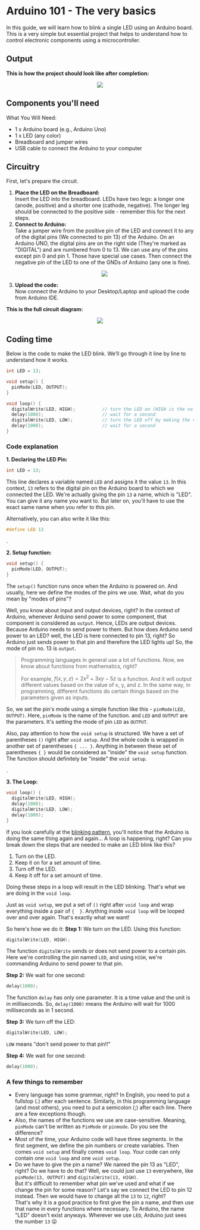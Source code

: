 # Arduino 101 - The very basics
In this guide, we will learn how to blink a single LED using an Arduino board. This is a very simple but essential project that helps to understand how to control electronic components using a microcontroller.

## Output
**This is how the project should look like after completion:**
<br> <p align="center">![](imgs/OutputFinal.gif)</p>

## Components you'll need
What You Will Need:
* 1 x Arduino board (e.g., Arduino Uno)
* 1 x LED (any color)
* Breadboard and jumper wires
* USB cable to connect the Arduino to your computer

## Circuitry
First, let's prepare the circuit.
1. **Place the LED on the Breadboard:** <br> Insert the LED into the breadboard. LEDs have two legs: a longer one (anode, positive) and a shorter one (cathode, negative). The longer leg should be connected to the positive side - remember this for the next steps.
2. **Connect to Arduino:** <br> Take a jumper wire from the positive pin of the LED and connect it to any of the digital pins (We connected to pin 13) of the Arduino. On an Arduino UNO, the digital pins are on the right side (They're marked as "DIGITAL") and are numbered from 0 to 13. We can use any of the pins except pin 0 and pin 1. Those have special use cases. Then connect the negative pin of the LED to one of the GNDs of Arduino (any one is fine). 
<br> <p align="center">![](imgs/usable_digital_pins.png)</p>
3. **Upload the code:** <br> Now connect the Arduino to your Desktop/Laptop and upload the code from Arduino IDE.

**This is the full circuit diagram:**
<br> <p align="center">![](imgs/full_circuit.png)</p>


## Coding time
Below is the code to make the LED blink. We’ll go through it line by line to understand how it works.

```cpp
int LED = 13;

void setup() {
  pinMode(LED, OUTPUT);
}

void loop() {
  digitalWrite(LED, HIGH);          // turn the LED on (HIGH is the voltage level)
  delay(1000);                      // wait for a second
  digitalWrite(LED, LOW);           // turn the LED off by making the voltage LOW
  delay(1000);                      // wait for a second
}
```

### Code explanation
**1. Declaring the LED Pin:**
```cpp
int LED = 13;
```
This line declares a variable named `LED` and assigns it the value `13`. In this context, `13` refers to the digital pin on the Arduino board to which we connected the LED. We're actually giving the pin `13` a name, which is "LED". You can give it any name you want to. But later on, you'll have to use the exact same name when you refer to this pin.

Alternatively, you can also write it like this:
```cpp
#define LED 13
```

.

**2. Setup function:**
```cpp
void setup() {
  pinMode(LED, OUTPUT);
}
```
The ` setup() ` function runs once when the Arduino is powered on. And usually, here we define the modes of the pins we use. Wait, what do you mean by "modes of pins"?

Well, you know about input and output devices, right? In the context of Arduino, whenever Arduino send power to some component, that component is considered as `output`. Hence, LEDs are output devices. Because Arduino needs to send power to them. But how does Arduino send power to an LED? well, the LED is here connected to pin 13, right? So Arduino just sends power to that pin and therefore the LED lights up! So, the mode of pin no. 13 is `output`.

> Programming languages in general use a lot of functions. Now, we know about functions from mathematics, right?
>
> For example, $`f(x,y,z) = 2x^2 + 3xy - 5z`$ is a function. And it will output different values based on the value of x, y, and z. In the same way, in programming, different functions do certain things based on the parameters given as inputs.

So, we set the pin's mode using a simple function like this - ` pinMode(LED, OUTPUT) `. Here, ` pinMode ` is the name of the function. and `LED` and `OUTPUT` are the parameters. It's setting the mode of pin `LED` as `OUTPUT`.

Also, pay attention to how the `void setup` is structured. We have a set of parentheses `()` right after ` void setup `. And the whole code is wrapped in another set of parentheses `{ ... }`. Anything in between these set of parentheses `{ }` would be considered as "inside" the `void setup` function. The function should definitely be "inside" the ` void setup `.

.

**3. The Loop:**
```cpp
void loop() {
  digitalWrite(LED, HIGH);
  delay(1000);
  digitalWrite(LED, LOW);
  delay(1000);
}
```

If you look carefully at the [blinking pattern](#Output), you'll notice that the Arduino is doing the same thing again and again... A loop is happening, right? Can you break down the steps that are needed to make an LED blink like this?
1. Turn on the LED.
2. Keep it on for a set amount of time.
3. Turn off the LED.
4. Keep it off for a set amount of time.

Doing these steps in a loop will result in the LED blinking. That's what we are doing in the `void loop`.

Just as ` void setup `, we put a set of `()` right after ` void loop ` and wrap everything inside a pair of `{  }`. Anything inside ` void loop ` will be looped over and over again. That's exactly what we want!

So here's how we do it:
**Step 1:** We turn on the LED. Using this function:
```cpp
digitalWrite(LED, HIGH);
```
The function ` digitalWrite ` sends or does not send power to a certain pin. Here we're controlling the pin named `LED`, and using `HIGH`, we're commanding Arduino to send power to that pin.

**Step 2:** We wait for one second:
```cpp
delay(1000);
```
The function ` delay ` has only one parameter. It is a time value and the unit is in milliseconds. So, `delay(1000)` means the Arduino will wait for 1000 milliseconds as in 1 second.

**Step 3:** We turn off the LED:
```cpp
digitalWrite(LED, LOW);
```
`LOW` means "don't send power to that pin!!"

**Step 4:** We wait for one second:
```cpp
delay(1000);
```


### A few things to remember
* Every language has some grammar, right? In English, you need to put a fullstop (.) after each sentence. Similarly, in this programming language (and most others), you need to put a semicolon (;) after each line. There are a few exceptions though.
* Also, the names of the functions we use are case-sensitive. Meaning, `pinMode` can't be written as `PinMode` or `pinmode`. Do you see the difference?
* Most of the time, your Arduino code will have three segments. In the first segment, we define the pin numbers or create variables. Then comes `void setup` and finally comes `void loop`. Your code can only contain one `void loop` and one `void setup`.
* Do we have to give the pin a name? We named the pin 13 as "LED", right? Do we have to do that? Well, we could just use `13` everywhere, like ` pinMode(13, OUTPUT) ` and ` digitalWrite(13, HIGH) `.
<br> But it's difficult to remember what pin we've used and what if we change the pin for some reason? Let's say we connect the LED to pin 12 instead. Then we would have to change all the `13` to `12`, right?
<br> That's why it is a good practice to first give the pin a name, and then use that name in every functions where necessary. To Arduino, the name "LED" doesn't exist anyways. Wherever we use `LED`, Arduino just sees the number `13` 😛
